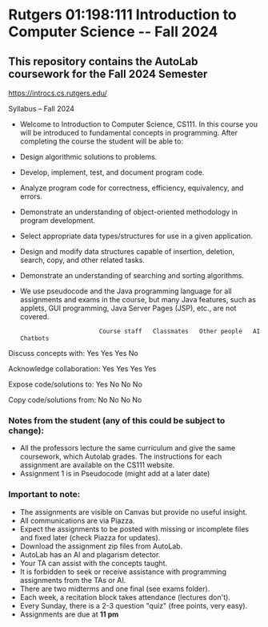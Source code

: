 # Rutgers 01:198:111 Introduction to Computer Science -- Fall 2024
## This repository contains the AutoLab coursework for the Fall 2024 Semester
https://introcs.cs.rutgers.edu/

Syllabus – Fall 2024
* Welcome to Introduction to Computer Science, CS111. In this course you will be introduced to fundamental concepts in programming. After completing the course the student will be able to:

* Design algorithmic solutions to problems.
* Develop, implement, test, and document program code.
* Analyze program code for correctness, efficiency, equivalency, and errors.
* Demonstrate an understanding of object-oriented methodology in program development.
* Select appropriate data types/structures for use in a given application.
* Design and modify data structures capable of insertion, deletion, search, copy, and other related tasks.
* Demonstrate an understanding of searching and sorting algorithms.
* We use pseudocode and the Java programming language for all assignments and exams in the course, but many Java features, such as applets, GUI programming, Java Server Pages (JSP), etc., are not covered.

	                        Course staff   Classmates   Other people   AI Chatbots
Discuss concepts with:        Yes	          Yes	          Yes	            No

Acknowledge collaboration:    Yes	          Yes	          Yes	            Yes

Expose code/solutions to:     Yes	          No	          No	            No

Copy code/solutions from:      No	          No	          No	            No


### Notes from the student (any of this could be subject to change):
+ All the professors lecture the same curriculum and give the same coursework, which Autolab grades. The instructions for each assignment are available on the CS111 website.
+ Assignment 1 is in Pseudocode (might add at a later date)

### Important to note: 
+ The assignments are visible on Canvas but provide no useful insight.
+ All communications are via Piazza.
+ Expect the assignments to be posted with missing or incomplete files and fixed later (check Piazza for updates).
+ Download the assignment zip files from AutoLab.
+ AutoLab has an AI and plagarism detector.
+ Your TA can assist with the concepts taught.
+ It is forbidden to seek or receive assistance with programming assignments from the TAs or AI.
+ There are two midterms and one final (see exams folder).
+ Each week, a recitation block takes attendance (lectures don't).
+ Every Sunday, there is a 2-3 question "quiz" (free points, very easy).
+ Assignments are due at **11 pm**
